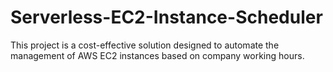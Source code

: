 # Serverless-EC2-Instance-Scheduler
This project is a cost-effective solution designed to automate the management of AWS EC2 instances based on company working hours.
